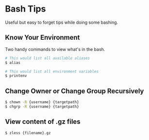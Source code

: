 # Bash Tips

Useful but easy to forget tips while doing some bashing.

## Know Your Environment

Two handy commands to view what's in the bash.

```sh
# This would list all available aliases
$ alias

# This would list all environment variables
$ printenv
```

## Change Owner or Change Group Recursively

```sh
$ chown -R {username} {targetpath}
$ chgrp -R {username} {targetpath}
```

## View content of .gz files

```sh
$ zless {filename}.gz
```
